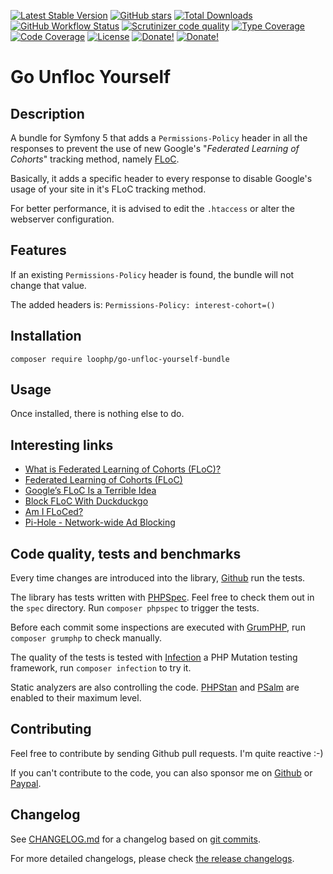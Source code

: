 [![Latest Stable Version][latest stable version]][1]
 [![GitHub stars][github stars]][1]
 [![Total Downloads][total downloads]][1]
 [![GitHub Workflow Status][github workflow status]][2]
 [![Scrutinizer code quality][code quality]][3]
 [![Type Coverage][type coverage]][4]
 [![Code Coverage][code coverage]][3]
 [![License][license]][1]
 [![Donate!][donate github]][5]
 [![Donate!][donate paypal]][6]

# Go Unfloc Yourself

## Description

A bundle for Symfony 5 that adds a `Permissions-Policy` header in all the
responses to prevent the use of new Google's "*Federated Learning of Cohorts*"
tracking method, namely [FLoC][46].

Basically, it adds a specific header to every response to disable Google's usage
of your site in it's FLoC tracking method.

For better performance, it is advised to edit the `.htaccess` or alter the
webserver configuration.

## Features

If an existing `Permissions-Policy` header is found, the bundle will not change
that value.

The added headers is: `Permissions-Policy: interest-cohort=()`

## Installation

```composer require loophp/go-unfloc-yourself-bundle```

## Usage

Once installed, there is nothing else to do.

## Interesting links

- [What is Federated Learning of Cohorts (FLoC)?][47]
- [Federated Learning of Cohorts (FLoC)][48]
- [Google’s FLoC Is a Terrible Idea][49]
- [Block FLoC With Duckduckgo][50]
- [Am I FLoCed?][51]
- [Pi-Hole - Network-wide Ad Blocking][52]

## Code quality, tests and benchmarks

Every time changes are introduced into the library, [Github][2] run the
tests.

The library has tests written with [PHPSpec][35].
Feel free to check them out in the `spec` directory. Run `composer phpspec` to
trigger the tests.

Before each commit some inspections are executed with [GrumPHP][36], run
`composer grumphp` to check manually.

The quality of the tests is tested with [Infection][37] a PHP Mutation testing
framework,  run `composer infection` to try it.

Static analyzers are also controlling the code. [PHPStan][38] and
[PSalm][39] are enabled to their maximum level.

## Contributing

Feel free to contribute by sending Github pull requests. I'm quite reactive :-)

If you can't contribute to the code, you can also sponsor me on [Github][5] or
[Paypal][6].

## Changelog

See [CHANGELOG.md][43] for a changelog based on [git commits][44].

For more detailed changelogs, please check [the release changelogs][45].

[1]: https://packagist.org/packages/loophp/go-unfloc-yourself-bundle
[latest stable version]: https://img.shields.io/packagist/v/loophp/go-unfloc-yourself-bundle.svg?style=flat-square
[github stars]: https://img.shields.io/github/stars/loophp/go-unfloc-yourself-bundle.svg?style=flat-square
[total downloads]: https://img.shields.io/packagist/dt/loophp/go-unfloc-yourself-bundle.svg?style=flat-square
[github workflow status]: https://img.shields.io/github/workflow/status/loophp/go-unfloc-yourself-bundle/Unit%20tests?style=flat-square
[code quality]: https://img.shields.io/scrutinizer/quality/g/loophp/go-unfloc-yourself-bundle/master.svg?style=flat-square
[3]: https://scrutinizer-ci.com/g/loophp/go-unfloc-yourself-bundle/?branch=master
[type coverage]: https://img.shields.io/badge/dynamic/json?style=flat-square&color=color&label=Type%20coverage&query=message&url=https%3A%2F%2Fshepherd.dev%2Fgithub%2Floophp%2Fgo-unfloc-yourself-bundle%2Fcoverage
[4]: https://shepherd.dev/github/loophp/go-unfloc-yourself-bundle
[code coverage]: https://img.shields.io/scrutinizer/coverage/g/loophp/go-unfloc-yourself-bundle/master.svg?style=flat-square
[license]: https://img.shields.io/packagist/l/loophp/go-unfloc-yourself-bundle.svg?style=flat-square
[donate github]: https://img.shields.io/badge/Sponsor-Github-brightgreen.svg?style=flat-square
[donate paypal]: https://img.shields.io/badge/Sponsor-Paypal-brightgreen.svg?style=flat-square
[34]: https://github.com/loophp/go-unfloc-yourself-bundle/issues
[2]: https://github.com/loophp/go-unfloc-yourself-bundle/actions
[35]: http://www.phpspec.net/
[36]: https://github.com/phpro/grumphp
[37]: https://github.com/infection/infection
[38]: https://github.com/phpstan/phpstan
[39]: https://github.com/vimeo/psalm
[5]: https://github.com/sponsors/drupol
[6]: https://www.paypal.me/drupol
[43]: https://github.com/loophp/go-unfloc-yourself-bundle/blob/master/CHANGELOG.md
[44]: https://github.com/loophp/go-unfloc-yourself-bundle/commits/master
[45]: https://github.com/loophp/go-unfloc-yourself-bundle/releases
[46]: https://www.eff.org/deeplinks/2021/03/googles-floc-terrible-idea
[47]: https://web.dev/floc/
[48]: https://github.com/WICG/floc
[49]: https://www.eff.org/deeplinks/2021/03/googles-floc-terrible-idea
[50]: https://spreadprivacy.com/block-floc-with-duckduckgo/
[51]: https://www.eff.org/deeplinks/2021/04/am-i-floced-launch
[52]: https://pi-hole.net/
